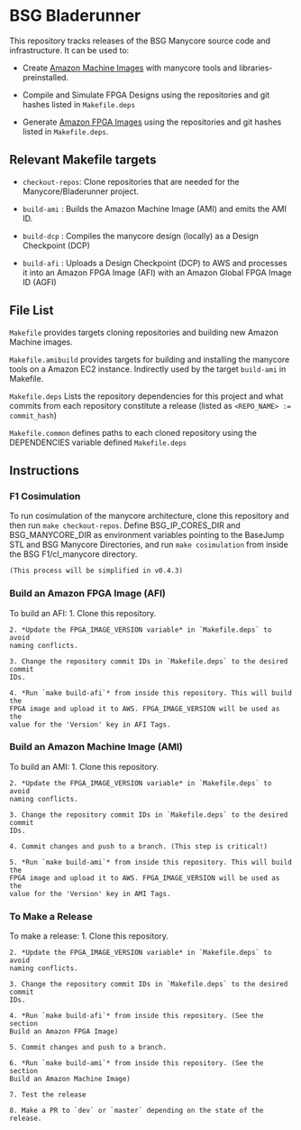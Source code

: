 # BSG Bladerunner

This repository tracks releases of the BSG Manycore source code and
infrastructure. It can be used to:

* Create [Amazon Machine
  Images](https://docs.aws.amazon.com/AWSEC2/latest/UserGuide/AMIs.html) with
  manycore tools and libraries-preinstalled.

* Compile and Simulate FPGA Designs using the repositories and git hashes listed
  in `Makefile.deps`

* Generate [Amazon FPGA Images](https://aws.amazon.com/ec2/instance-types/f1/)
  using the repositories and git hashes listed in `Makefile.deps`.

## Relevant Makefile targets

* `checkout-repos`: Clone repositories that are needed for the
  Manycore/Bladerunner project.

* `build-ami` : Builds the Amazon Machine Image (AMI) and emits the AMI ID.

* `build-dcp` : Compiles the manycore design (locally) as a Design Checkpoint
  (DCP)

* `build-afi` : Uploads a Design Checkpoint (DCP) to AWS and processes it into
  an Amazon FPGA Image (AFI) with an Amazon Global FPGA Image ID (AGFI)

## File List

`Makefile` provides targets cloning repositories and building new Amazon Machine
images.

`Makefile.amibuild` provides targets for building and installing the manycore
tools on a Amazon EC2 instance. Indirectly used by the target `build-ami` in Makefile.

`Makefile.deps` Lists the repository dependencies for this project and what
commits from each repository constitute a release (listed as `<REPO_NAME> :=
commit_hash`)

`Makefile.common` defines paths to each cloned repository using the DEPENDENCIES
variable defined `Makefile.deps`

## Instructions

### F1 Cosimulation

To run cosimulation of the manycore architecture, clone this repository and then
    run `make checkout-repos`. Define BSG_IP_CORES_DIR and BSG_MANYCORE_DIR as
    environment variables pointing to the BaseJump STL and BSG Manycore
    Directories, and run `make cosimulation` from inside the BSG F1/cl_manycore
    directory.

    (This process will be simplified in v0.4.3)

### Build an Amazon FPGA Image (AFI)

To build an AFI:
    1. Clone this repository.

    2. *Update the FPGA_IMAGE_VERSION variable* in `Makefile.deps` to avoid
    naming conflicts.

    3. Change the repository commit IDs in `Makefile.deps` to the desired commit
    IDs.

    4. *Run `make build-afi`* from inside this repository. This will build the
    FPGA image and upload it to AWS. FPGA_IMAGE_VERSION will be used as the
    value for the 'Version' key in AFI Tags.

### Build an Amazon Machine Image (AMI)
   
To build an AMI:
    1. Clone this repository.

    2. *Update the FPGA_IMAGE_VERSION variable* in `Makefile.deps` to avoid
    naming conflicts.

    3. Change the repository commit IDs in `Makefile.deps` to the desired commit
    IDs.

    4. Commit changes and push to a branch. (This step is critical!)

    5. *Run `make build-ami`* from inside this repository. This will build the
    FPGA image and upload it to AWS. FPGA_IMAGE_VERSION will be used as the
    value for the 'Version' key in AMI Tags.

### To Make a Release
   
To make a release:
    1. Clone this repository.

    2. *Update the FPGA_IMAGE_VERSION variable* in `Makefile.deps` to avoid
    naming conflicts.

    3. Change the repository commit IDs in `Makefile.deps` to the desired commit
    IDs.

    4. *Run `make build-afi`* from inside this repository. (See the section
    Build an Amazon FPGA Image)

    5. Commit changes and push to a branch. 

    6. *Run `make build-ami`* from inside this repository. (See the section
    Build an Amazon Machine Image)

    7. Test the release
    
    8. Make a PR to `dev` or `master` depending on the state of the release.
